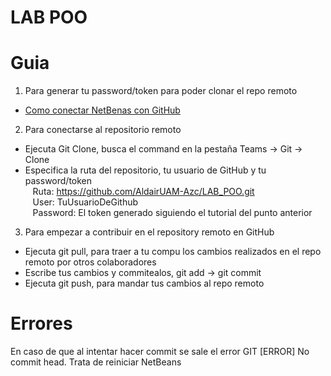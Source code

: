 # LAB POO
# Guia
1. Para generar tu password/token para poder clonar el repo remoto
- [Como conectar NetBenas con GitHub](https://www.youtube.com/watch?v=UOIPS-ewFHg)

2. Para conectarse al repositorio remoto
- Ejecuta Git Clone, busca el command en la pestaña Teams -> Git -> Clone
- Especifica la ruta del repositorio, tu usuario de GitHub y tu password/token <br>
    &nbsp;&nbsp;&nbsp;Ruta: https://github.com/AldairUAM-Azc/LAB_POO.git<br>
    &nbsp;&nbsp;&nbsp;User: TuUsuarioDeGithub<br>
    &nbsp;&nbsp;&nbsp;Password: El token generado siguiendo el tutorial del punto anterior <br>

3. Para empezar a contribuir en el repository remoto en GitHub

- Ejecuta git pull, para traer a tu compu los cambios realizados en el repo remoto por otros colaboradores
- Escribe tus cambios y commitealos,  git add -> git commit
- Ejecuta git push, para mandar tus cambios al repo remoto

# Errores
En caso de que al intentar hacer commit se sale el error GIT [ERROR] No commit head. Trata de reiniciar NetBeans
